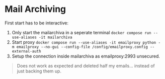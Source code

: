 # Mail Archiving

First start has to be interactive: 
1. Only start the mailarchiva in a seperate terminal `docker compose run --use-aliases -it mailarchiva`
2. Start proxy `docker compose run --use-aliases -it emailproxy python -m emailproxy --no-gui --config-file /config/emailproxy.config --external-auth`
3. Setup the connection inside mailarchiva as emailproxy:2993 unsecured. 


> Does not work as expected and deleted half my emails... instead of just backing them up.